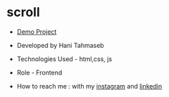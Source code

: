 # scroll


- [Demo Project]()


- Developed by Hani Tahmaseb

- Technologies Used - html,css, js

- Role - Frontend

- How to reach me : with my [instagram](https://instagram.com/htahmaseb_dev) and [linkedin](https://linkedin.com/in/hani-tahmaseb-a52212212)
